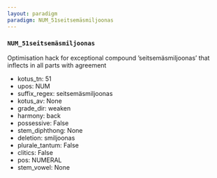 ```yaml
---
layout: paradigm
paradigm: NUM_51seitsemäsmiljoonas
---
```

### ` NUM_51seitsemäsmiljoonas `

Optimisation hack for exceptional compound ’seitsemäsmiljoonas’ that inflects in all parts with agreement
* kotus_tn: 51
* upos: NUM
* suffix_regex: seitsemäsmiljoonas
* kotus_av: None
* grade_dir: weaken
* harmony: back
* possessive: False
* stem_diphthong: None
* deletion: smiljoonas
* plurale_tantum: False
* clitics: False
* pos: NUMERAL
* stem_vowel: None
